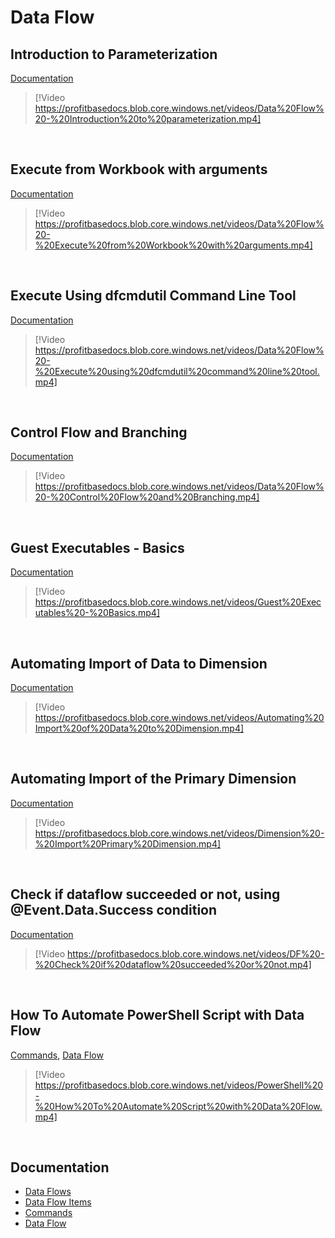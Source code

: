 
# Data Flow

## Introduction to Parameterization
[Documentation](../docs/dataflows/parametrization/index.md)

> [!Video https://profitbasedocs.blob.core.windows.net/videos/Data%20Flow%20-%20Introduction%20to%20parameterization.mp4]
<br/>

##  Execute from Workbook with arguments
[Documentation](../docs/dataflows/execution/index.md)

> [!Video https://profitbasedocs.blob.core.windows.net/videos/Data%20Flow%20-%20Execute%20from%20Workbook%20with%20arguments.mp4]
<br/>

##  Execute Using dfcmdutil Command Line Tool
[Documentation](../docs/dataflows/execution/index.md)

> [!Video https://profitbasedocs.blob.core.windows.net/videos/Data%20Flow%20-%20Execute%20using%20dfcmdutil%20command%20line%20tool.mp4]

<br/>

##  Control Flow and Branching
[Documentation](../docs/dataflows/index.md)

> [!Video https://profitbasedocs.blob.core.windows.net/videos/Data%20Flow%20-%20Control%20Flow%20and%20Branching.mp4]
<br/>

##  Guest Executables - Basics
[Documentation](../docs/dataflows/index.md)

> [!Video https://profitbasedocs.blob.core.windows.net/videos/Guest%20Executables%20-%20Basics.mp4]
<br/>


## Automating Import of Data to Dimension
[Documentation](../docs/dimensions/index.md)

> [!Video https://profitbasedocs.blob.core.windows.net/videos/Automating%20Import%20of%20Data%20to%20Dimension.mp4]
<br/>

## Automating Import of the Primary Dimension
[Documentation](../docs/dimensions/index.md)

> [!Video https://profitbasedocs.blob.core.windows.net/videos/Dimension%20-%20Import%20Primary%20Dimension.mp4]
<br/>



## Check if dataflow succeeded or not, using @Event.Data.Success condition
[Documentation](../docs/dataflows/index.md)

> [!Video https://profitbasedocs.blob.core.windows.net/videos/DF%20-%20Check%20if%20dataflow%20succeeded%20or%20not.mp4]
<br/>


## How To Automate PowerShell Script with Data Flow
[Commands](../docs/powershell/commands.md), [Data Flow](../docs/dataflows/index.md)

> [!Video https://profitbasedocs.blob.core.windows.net/videos/PowerShell%20-%20How%20To%20Automate%20Script%20with%20Data%20Flow.mp4]

<br/>


## Documentation 

* [Data Flows](../docs/dataflows/index.md)
* [Data Flow Items](../docs/dataflowitems/index.md)
* [Commands](../docs/powershell/commands.md) 
* [Data Flow](../docs/dataflows/index.md)